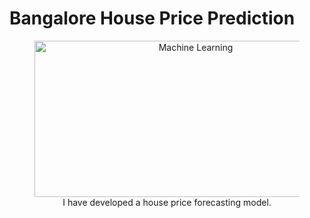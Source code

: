 # Bangalore House Price Prediction

<figure style="text-align: center;">
  <img src="https://pbs.twimg.com/media/GC2m9J4aoAMTntt?format=jpg&name=small" alt="Machine Learning" width="500" height="250">
  <figcaption>I have developed a house price forecasting model.</figcaption>
</figure>
